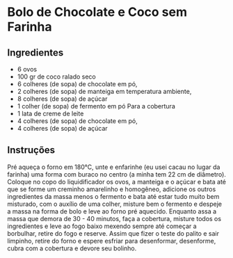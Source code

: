 # Bolo de Chocolate e Coco sem Farinha

##	Ingredientes
  

- 6 ovos
- 100 gr de coco ralado seco
- 6 colheres (de sopa) de chocolate em pó,
- 2 colheres (de sopa) de manteiga em temperatura ambiente,
- 8 colheres (de sopa) de açúcar
- 1 colher (de sopa) de fermento em pó
Para a cobertura
- 1 lata de creme de leite
- 4 colheres (de sopa) de chocolate em pó,
- 4 colheres (de sopa) de açúcar


## Instruções
 

Pré aqueça o forno em 180°C, unte e enfarinhe (eu usei cacau no lugar da farinha) uma forma com buraco no centro (a minha tem 22 cm de diâmetro).
Coloque no copo do liquidificador os ovos, a manteiga e o açúcar e bata até que se forme um creminho amarelinho e homogêneo, adicione os outros ingredientes da massa menos o fermento e bata até estar tudo muito bem misturado, com o auxílio de uma colher, misture bem o fermento e despeje a massa na forma de bolo e leve ao forno pré aquecido.
Enquanto assa a massa que demora de 30 - 40 minutos, faça a cobertura, misture todos os ingredientes e leve ao fogo baixo mexendo sempre até começar a borbulhar, retire do fogo e reserve.
Assim que fizer o teste do palito e sair limpinho, retire do forno e espere esfriar para desenformar, desenforme, cubra com a cobertura e devore seu bolinho.
